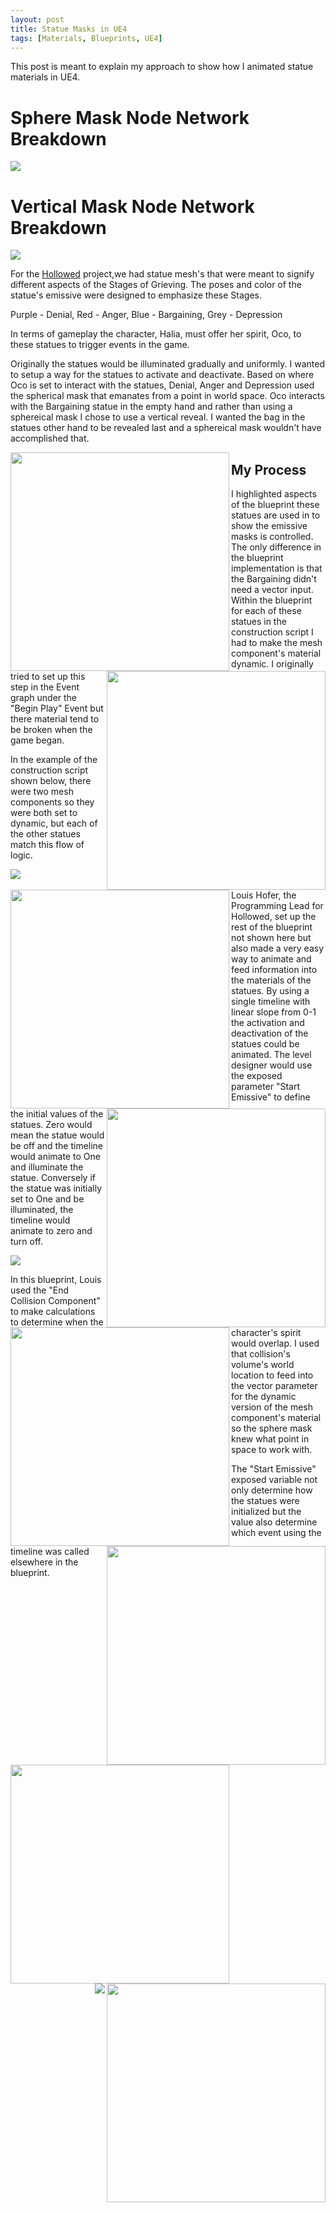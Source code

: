 ```yaml
---
layout: post
title: Statue Masks in UE4
tags: [Materials, Blueprints, UE4]
---
```


This post is meant to explain my approach to show how I animated statue materials in UE4.

# Sphere Mask Node Network Breakdown

<img align="center" src="../blog/images/StatueMasks/StatueSphereMaskBreakdown.PNG">

# Vertical Mask Node Network Breakdown

<img align="center" src="../blog/images/StatueMasks/StatueVerticalBreakdown.PNG">

For the [Hollowed](http://store.steampowered.com/app/669630/Hollowed/) project,we had statue mesh's that were meant to signify different aspects of the Stages of Grieving. The poses and color of the statue's emissive were designed to emphasize these Stages.

Purple - Denial, Red - Anger, Blue - Bargaining, Grey - Depression​

In terms of gameplay the character, Halia, must offer her spirit, Oco, to these statues to trigger events in the game.​

Originally the statues would be illuminated gradually and uniformly. I wanted to setup a way for the statues to activate and deactivate. Based on where Oco is set to interact with the statues, Denial, Anger and Depression used the spherical mask that emanates from a point in world space. Oco interacts with the Bargaining statue in the empty hand and rather than using a sphereical mask I chose to use a vertical reveal. I wanted the bag in the statues other hand to be revealed last and a sphereical mask wouldn't have accomplished that.

<div id='gifs'>
<img align="left" src="../blog/images/StatueMasks/DenialOn2.gif" width="350" height="350">

<img align="right" src="../blog/images/StatueMasks/DenialOff2.gif" width="350" height="350">

<img align="left" src="../blog/images/StatueMasks/AngerOn2.gif" width="350" height="350">

<img align="right" src="../blog/images/StatueMasks/AngerOff2.gif" width="350" height="350">

<img align="left" src="../blog/images/StatueMasks/BargainingOn2.gif" width="350" height="350">

<img align="right" src="../blog/images/StatueMasks/BargainingOff2.gif" width="350" height="350">

<img align="left" src="../blog/images/StatueMasks/DepressionOn2.gif" width="350" height="350">

<img align="right" src="../blog/images/StatueMasks/DepressionOff2.gif" width="350" height="350">
</div>

## My Process

I highlighted aspects of the blueprint these statues are used in to show the emissive masks is controlled. The only difference in the blueprint implementation is that the Bargaining didn't need a vector input. Within the blueprint for each of these statues in the construction script I had to make the mesh component's material dynamic. I originally tried to set up this step in the Event graph under the "Begin Play" Event but there material tend to be broken when the game began.

In the example of the construction script shown below, there were two mesh components so they were both set to dynamic, but each of the other statues match this flow of logic.

<img align="center" src="../blog/images/StatueMasks/StatueSphereMaskConstructionScript.PNg">

Louis Hofer, the Programming Lead for Hollowed, set up the rest of the blueprint not shown here but also made a very easy way to animate and feed information into the materials of the statues. By using a single timeline with linear slope from 0-1 the activation and deactivation of the statues could be animated. The level designer would use the exposed parameter "Start Emissive" to define the initial values of the statues. Zero would mean the statue would be off and the timeline would animate to One and illuminate the statue. Conversely if the statue was initially set to One and be illuminated, the timeline would animate to zero and turn off.

<div>
<img align="center" src="../blog/images/StatueMasks/StatueSphereMaskEvents.PNG">

<img align="right" src="../blog/images/StatueMasks/StatueSphereMaskEventCalls.PNG">
</div>

In this blueprint, Louis used the "End Collision Component" to make calculations to determine when the character's spirit would overlap. I used that collision's volume's world location to feed into the vector parameter for the dynamic version of the mesh component's material so the sphere mask knew what point in space to work with.

The "Start Emissive" exposed variable not only determine how the statues were initialized but the value also determine which event using the timeline was called elsewhere in the blueprint.
